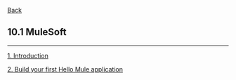 [Back](../../README.md)

## 10.1 MuleSoft

<hr>

[1. Introduction](1_Introduction.md)

[2. Build your first Hello Mule application](2_first_mule_app.md)